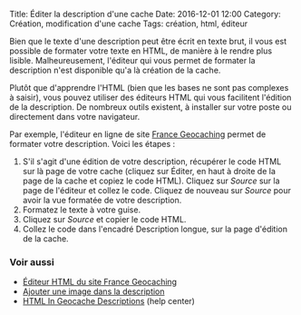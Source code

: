 Title: Éditer la description d'une cache
Date: 2016-12-01 12:00
Category: Création, modification d'une cache
Tags: création, html, éditeur

Bien que le texte d'une description peut être écrit en texte brut, il vous est
possible de formater votre texte en HTML, de manière à le rendre plus lisible.
Malheureusement, l'éditeur qui vous permet de formater la description n'est
disponible qu'a là création de la cache.

Plutôt que d'apprendre l'HTML (bien que les bases ne sont pas complexes à
saisir), vous pouvez utiliser des éditeurs HTML qui vous facilitent l'édition de
la description. De nombreux outils existent, à installer sur votre poste ou
directement dans votre navigateur.

Par exemple, l'éditeur en ligne de site [France
Geocaching](http://france-geocaching.fr/forum/editor.php) permet de formater
votre description. Voici les étapes :

1. S'il s'agit d'une édition de votre description, récupérer le code HTML sur là
   page de votre cache (cliquez sur Éditer, en haut à droite de la page de la
   cache et copiez le code HTML). Cliquez sur *Source* sur la page de l'éditeur
   et collez le code. Cliquez de nouveau sur *Source* pour avoir la vue formatée
   de votre description.
2. Formatez le texte à votre guise.
3. Cliquez sur *Source* et copier le code HTML.
4. Collez le code dans l'encadré Description longue, sur la page d'édition de la
   cache.


### Voir aussi
* [Éditeur HTML du site France Geocaching](http://france-geocaching.fr/forum/editor.php)
* [Ajouter une image dans la description]({filename}/add_image_desc.md)
* [HTML In Geocache Descriptions](http://support.groundspeak.com/index.php?pg=kb.page&id=79) (help center)
